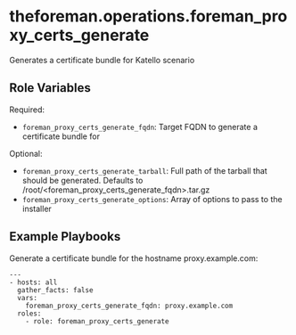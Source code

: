 theforeman.operations.foreman_proxy_certs_generate
==================================================

Generates a certificate bundle for Katello scenario

Role Variables
--------------

Required:

- `foreman_proxy_certs_generate_fqdn`: Target FQDN to generate a certificate bundle for

Optional:

- `foreman_proxy_certs_generate_tarball`: Full path of the tarball that should be generated. Defaults to /root/<foreman_proxy_certs_generate_fqdn>.tar.gz
- `foreman_proxy_certs_generate_options`: Array of options to pass to the installer

Example Playbooks
-----------------

Generate a certificate bundle for the hostname proxy.example.com:

```
---
- hosts: all
  gather_facts: false
  vars:
    foreman_proxy_certs_generate_fqdn: proxy.example.com
  roles:
    - role: foreman_proxy_certs_generate
```
